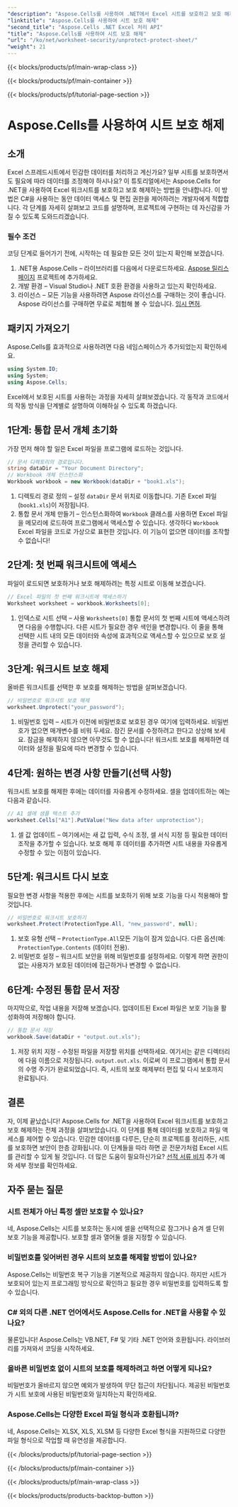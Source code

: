 ```yaml
---
"description": "Aspose.Cells를 사용하여 .NET에서 Excel 시트를 보호하고 보호 해제하는 방법을 알아보세요. 이 단계별 가이드를 따라 워크시트를 보호하세요."
"linktitle": "Aspose.Cells를 사용하여 시트 보호 해제"
"second_title": "Aspose.Cells .NET Excel 처리 API"
"title": "Aspose.Cells를 사용하여 시트 보호 해제"
"url": "/ko/net/worksheet-security/unprotect-protect-sheet/"
"weight": 21
---
```


{{< blocks/products/pf/main-wrap-class >}}

{{< blocks/products/pf/main-container >}}

{{< blocks/products/pf/tutorial-page-section >}}

# Aspose.Cells를 사용하여 시트 보호 해제

## 소개
Excel 스프레드시트에서 민감한 데이터를 처리하고 계신가요? 일부 시트를 보호하면서도 필요에 따라 데이터를 조정해야 하시나요? 이 튜토리얼에서는 Aspose.Cells for .NET을 사용하여 Excel 워크시트를 보호하고 보호 해제하는 방법을 안내합니다. 이 방법은 C#을 사용하는 동안 데이터 액세스 및 편집 권한을 제어하려는 개발자에게 적합합니다. 각 단계를 자세히 살펴보고 코드를 설명하며, 프로젝트에 구현하는 데 자신감을 가질 수 있도록 도와드리겠습니다.
### 필수 조건
코딩 단계로 들어가기 전에, 시작하는 데 필요한 모든 것이 있는지 확인해 보겠습니다.
1. .NET용 Aspose.Cells – 라이브러리를 다음에서 다운로드하세요. [Aspose 릴리스 페이지](https://releases.aspose.com/cells/net/) 프로젝트에 추가하세요.
2. 개발 환경 – Visual Studio나 .NET 호환 환경을 사용하고 있는지 확인하세요.
3. 라이선스 – 모든 기능을 사용하려면 Aspose 라이선스를 구매하는 것이 좋습니다. Aspose 라이선스를 구매하면 무료로 체험해 볼 수 있습니다. [임시 면허](https://purchase.aspose.com/temporary-license/).
## 패키지 가져오기
Aspose.Cells를 효과적으로 사용하려면 다음 네임스페이스가 추가되었는지 확인하세요.
```csharp
using System.IO;
using System;
using Aspose.Cells;
```
Excel에서 보호된 시트를 사용하는 과정을 자세히 살펴보겠습니다. 각 동작과 코드에서의 작동 방식을 단계별로 설명하여 이해하실 수 있도록 하겠습니다.
## 1단계: 통합 문서 개체 초기화
가장 먼저 해야 할 일은 Excel 파일을 프로그램에 로드하는 것입니다.
```csharp
// 문서 디렉토리의 경로입니다.
string dataDir = "Your Document Directory";
// Workbook 개체 인스턴스화
Workbook workbook = new Workbook(dataDir + "book1.xls");
```
1. 디렉토리 경로 정의 – 설정 `dataDir` 문서 위치로 이동합니다. 기존 Excel 파일(`book1.xls`)이 저장됩니다.
2. 통합 문서 개체 만들기 – 인스턴스화하여 `Workbook` 클래스를 사용하면 Excel 파일을 메모리에 로드하여 프로그램에서 액세스할 수 있습니다.
생각하다 `Workbook` Excel 파일을 코드로 가상으로 표현한 것입니다. 이 기능이 없으면 데이터를 조작할 수 없습니다!
## 2단계: 첫 번째 워크시트에 액세스
파일이 로드되면 보호하거나 보호 해제하려는 특정 시트로 이동해 보겠습니다.
```csharp
// Excel 파일의 첫 번째 워크시트에 액세스하기
Worksheet worksheet = workbook.Worksheets[0];
```
1. 인덱스로 시트 선택 – 사용 `Worksheets[0]` 통합 문서의 첫 번째 시트에 액세스하려면 다음을 수행합니다. 다른 시트가 필요한 경우 색인을 변경합니다.
이 줄을 통해 선택한 시트 내의 모든 데이터와 속성에 효과적으로 액세스할 수 있으므로 보호 설정을 관리할 수 있습니다.
## 3단계: 워크시트 보호 해제
올바른 워크시트를 선택한 후 보호를 해제하는 방법을 살펴보겠습니다.
```csharp
// 비밀번호로 워크시트 보호 해제
worksheet.Unprotect("your_password");
```
1. 비밀번호 입력 – 시트가 이전에 비밀번호로 보호된 경우 여기에 입력하세요. 비밀번호가 없으면 매개변수를 비워 두세요.
잠긴 문서를 수정하려고 한다고 상상해 보세요. 잠금을 해제하지 않으면 아무것도 할 수 없습니다! 워크시트 보호를 해제하면 데이터와 설정을 필요에 따라 변경할 수 있습니다.
## 4단계: 원하는 변경 사항 만들기(선택 사항)
워크시트 보호를 해제한 후에는 데이터를 자유롭게 수정하세요. 셀을 업데이트하는 예는 다음과 같습니다.
```csharp
// A1 셀에 샘플 텍스트 추가
worksheet.Cells["A1"].PutValue("New data after unprotection");
```
1. 셀 값 업데이트 – 여기에서는 새 값 입력, 수식 조정, 셀 서식 지정 등 필요한 데이터 조작을 추가할 수 있습니다.
보호 해제 후 데이터를 추가하면 시트 내용을 자유롭게 수정할 수 있는 이점이 있습니다.
## 5단계: 워크시트 다시 보호
필요한 변경 사항을 적용한 후에는 시트를 보호하기 위해 보호 기능을 다시 적용해야 할 것입니다.
```csharp
// 비밀번호로 워크시트 보호하기
worksheet.Protect(ProtectionType.All, "new_password", null);
```
1. 보호 유형 선택 – `ProtectionType.All`모든 기능이 잠겨 있습니다. 다른 옵션(예: `ProtectionType.Contents` (데이터 전용).
2. 비밀번호 설정 – 워크시트 보안을 위해 비밀번호를 설정하세요. 이렇게 하면 권한이 없는 사용자가 보호된 데이터에 접근하거나 변경할 수 없습니다.
## 6단계: 수정된 통합 문서 저장
마지막으로, 작업 내용을 저장해 보겠습니다. 업데이트된 Excel 파일은 보호 기능을 활성화하여 저장해야 합니다.
```csharp
// 통합 문서 저장
workbook.Save(dataDir + "output.out.xls");
```
1. 저장 위치 지정 - 수정된 파일을 저장할 위치를 선택하세요. 여기서는 같은 디렉터리에 다음 이름으로 저장됩니다. `output.out.xls`.
이로써 이 프로그램에서 통합 문서의 수명 주기가 완료되었습니다. 즉, 시트의 보호 해제부터 편집 및 다시 보호까지 완료됩니다.

## 결론
자, 이제 끝났습니다! Aspose.Cells for .NET을 사용하여 Excel 워크시트를 보호하고 보호 해제하는 전체 과정을 살펴보았습니다. 이 단계를 통해 데이터를 보호하고 파일 액세스를 제어할 수 있습니다. 
민감한 데이터를 다루든, 단순히 프로젝트를 정리하든, 시트를 보호하면 보안이 한층 강화됩니다. 이 단계들을 따라 하면 곧 전문가처럼 Excel 시트를 관리할 수 있게 될 것입니다. 더 많은 도움이 필요하신가요? [선적 서류 비치](https://reference.aspose.com/cells/net/) 추가 예와 세부 정보를 확인하세요.
## 자주 묻는 질문
### 시트 전체가 아닌 특정 셀만 보호할 수 있나요?  
네, Aspose.Cells는 시트를 보호하는 동시에 셀을 선택적으로 잠그거나 숨겨 셀 단위 보호 기능을 제공합니다. 보호할 셀과 열어둘 셀을 지정할 수 있습니다.
### 비밀번호를 잊어버린 경우 시트의 보호를 해제할 방법이 있나요?  
Aspose.Cells는 비밀번호 복구 기능을 기본적으로 제공하지 않습니다. 하지만 시트가 보호되어 있는지 프로그래밍 방식으로 확인하고 필요한 경우 비밀번호를 입력하도록 할 수 있습니다.
### C# 외의 다른 .NET 언어에서도 Aspose.Cells for .NET을 사용할 수 있나요?  
물론입니다! Aspose.Cells는 VB.NET, F# 및 기타 .NET 언어와 호환됩니다. 라이브러리를 가져와서 코딩을 시작하세요.
### 올바른 비밀번호 없이 시트의 보호를 해제하려고 하면 어떻게 되나요?  
비밀번호가 올바르지 않으면 예외가 발생하여 무단 접근이 차단됩니다. 제공된 비밀번호가 시트 보호에 사용된 비밀번호와 일치하는지 확인하세요.
### Aspose.Cells는 다양한 Excel 파일 형식과 호환됩니까?  
네, Aspose.Cells는 XLSX, XLS, XLSM 등 다양한 Excel 형식을 지원하므로 다양한 파일 형식으로 작업할 때 유연성을 제공합니다.


{{< /blocks/products/pf/tutorial-page-section >}}

{{< /blocks/products/pf/main-container >}}

{{< /blocks/products/pf/main-wrap-class >}}

{{< blocks/products/products-backtop-button >}}